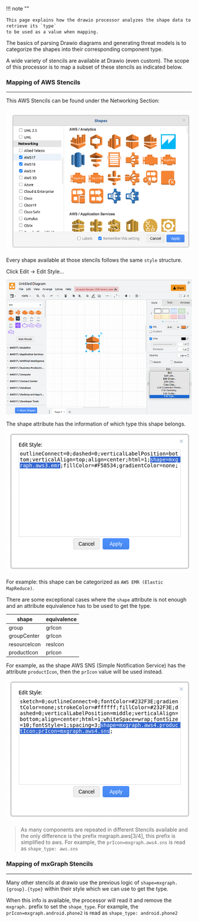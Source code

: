 !!! note ""
    
    This page explains how the drawio processor analyzes the shape data to retrieve its `type`
    to be used as a value when mapping.

The basics of parsing Drawio diagrams and generating threat models is to categorize the 
shapes into their corresponding component type.

A wide variety of stencils are available at Drawio (even custom). 
The scope of this processor is to map a subset of these stencils as indicated below.

### Mapping of AWS Stencils

---
This AWS Stencils can be found under the Networking Section:

![img/shape-type/drawio-aws-stencils.png](img/shape-type/drawio-aws-stencils.png)

Every shape available at those stencils follows the same `style` structure.

Click Edit -> Edit Style...

![img/shape-type/drawio-aws-shape-edit-style.png](img/shape-type/drawio-aws-shape-edit-style.png)

The shape attribute has the information of which type this shape belongs.

![img/shape-type/drawio-aws-shape-style.png](img/shape-type/drawio-aws-shape-style.png)

For example: this shape can be categorized as `AWS EMR (Elastic MapReduce)`.

There are some exceptional cases where the `shape` attribute is not enough 
and an attribute equivalence has to be used to get the type.

| shape        | equivalence |
|--------------|-------------|
| group        | grIcon      |
| groupCenter  | grIcon      |
| resourceIcon | resIcon     |
| productIcon  | prIcon      |

For example, as the shape AWS SNS (Simple Notification Service) has the attribute `productIcon`, 
then the `prIcon` value will be used instead.

![img/shape-type/drawio-aws-shape-style-pr-icon.png](img/shape-type/drawio-aws-shape-style-pr-icon.png)

> As many components are repeated in different Stencils available and the only difference is the prefix mxgraph.aws[3/4],
> this prefix is simplified to aws. For example, the `prIcon=mxgraph.aws4.sns` is read as `shape_type: aws.sns`

### Mapping of mxGraph Stencils

---
Many other stencils at drawio use the previous logic of `shape=mxgraph.{group}.{type}` within their style 
which we can use to get the type.

When this info is available, the processor will read it and remove the `mxgraph.` prefix to set the `shape_type`.
For example, the `prIcon=mxgraph.android.phone2` is read as `shape_type: android.phone2`

